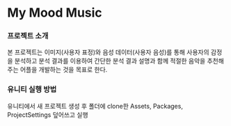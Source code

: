 ﻿# My Mood Music


### 프로젝트 소개

  본 프로젝트는 이미지(사용자 표정)와 음성 데이터(사용자 음성)를 통해 사용자의 감정을 분석하고 분석 결과를 이용하여 간단한 분석 결과 설명과 함께 적절한 음악을 추천해주는 어플을 개발하는 것을 목표로 한다.


### 유니티 실행 방법

 유니티에서 새 프로젝트 생성 후 폴더에 clone한 Assets, Packages, ProjectSettings 덮어쓰고 실행